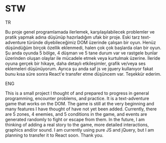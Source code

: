# STW

TR

Bu proje genel programlamada ilerlemek, karşılaşılabilecek problemler ve pratik yapmak adına düşünüp hazırladığım ufak bir proje. Eski tarz text-adventure türünde
diyebileceğimiz DOM üzerinde çalışan bir oyun. Henüz düşündüğüm birçok özellik eklenmedi, halen çok çok başlarda olan bir oyun. Şu anda oyunda 5 bölge, 4 düşman ve
5 tane durum var ve rastgele bunlar üzerinden oluşan olaylar ile mücadele etmek veya kurtulmak üzerine. İleride oyuna gerçek bir hikaye, daha detaylı etkileşimler,
grafik ve/veya ses eklemeleri düşünüyorum. Ayrıca şu anda saf js ve jquery kullanıyor fakat bunu kısa süre sonra React'e transfer etme düşüncem var. Teşekkür ederim.

ENG

This is a small project I thought of and prepared to progress in general programming, encounter problems, and practice. It is a text-adventure game that works on 
the DOM. The game is still at the very beginning and many features I have thought of have not yet been added. Currently, there are 5 zones, 4 enemies, and 5 conditions
in the game, and events are generated randomly to fight or escape from them. In the future, I am thinking of adding a real story to the game, more detailed interactions,
graphics and/or sound. I am currently using pure JS and jQuery, but I am planning to transfer it to React soon. Thank you.
